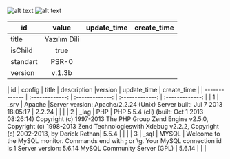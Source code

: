<MTMarkdownOptions output='raw'>

![alt text][logo]
![alt text][logo2]

[logo]: http://kardesyazilim.net/kardes_yazilim_transparent.png "Kardeş Yazılım Danışmanlık Hizmetleri"
[logo2]: http://kardesyazilim.net/markado.png "Kardeş Yazılım Danışmanlık Hizmetleri"



| id | value | update_time | create_time |
| ------------- |:-------------: |:-------------: |:-------------: |
| title | Yazılım Dili|  | |
| isChild | true | | |
| standart | PSR-0 | | |
| version | v.1.3b | | |


| id | config | title | description |version | update_time | create_time |
| ------------- | :-------------: | :-------------: | :-------------: | :-------------: |
| 1 | _srv | Apache |Server version: Apache/2.2.24 (Unix) Server built:   Jul  7 2013 18:05:17 | 2.2.24 | | |
| 2 | _lag | PHP | PHP 5.5.4 (cli) (built: Oct  1 2013 08:26:14) Copyright (c) 1997-2013 The PHP Group Zend Engine v2.5.0, Copyright (c) 1998-2013 Zend Technologieswith Xdebug v2.2.2, Copyright (c) 2002-2013, by Derick Rethan| 5.5.4 | | |
| 3 | _sql | MYSQL | Welcome to the MySQL monitor.  Commands end with ; or \g. Your MySQL connection id is 1 Server version: 5.6.14 MySQL Community Server (GPL) | 5.6.14 | | |




</MTMarkdownOptions>